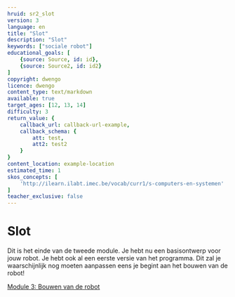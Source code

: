 ```yaml
---
hruid: sr2_slot
version: 3
language: en
title: "Slot"
description: "Slot"
keywords: ["sociale robot"]
educational_goals: [
    {source: Source, id: id}, 
    {source: Source2, id: id2}
]
copyright: dwengo
licence: dwengo
content_type: text/markdown
available: true
target_ages: [12, 13, 14]
difficulty: 3
return_value: {
    callback_url: callback-url-example,
    callback_schema: {
        att: test,
        att2: test2
    }
}
content_location: example-location
estimated_time: 1
skos_concepts: [
    'http://ilearn.ilabt.imec.be/vocab/curr1/s-computers-en-systemen'
]
teacher_exclusive: false
---
```


# Slot

Dit is het einde van de tweede module. Je hebt nu een basisontwerp voor jouw robot. 
Je hebt ook al een eerste versie van het programma. Dit zal je waarschijnlijk nog moeten aanpassen eens je begint aan het bouwen van de robot! 

[Module 3: Bouwen van de robot](https://www.dwengo.org/learning-path.html?hruid=sr3&language=nl "Module 3")  
